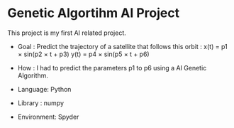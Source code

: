 # Genetic Algortihm AI Project

This project is my first AI related project. 

- Goal :
Predict the trajectory of a satellite that follows this orbit :
      x(t) = p1 × sin(p2 × t + p3)
      y(t) = p4 × sin(p5 × t + p6)

- How :
I had to predict the parameters p1 to p6 using a AI Genetic Algorithm.


- Language: Python
- Library : numpy
- Environment: Spyder
